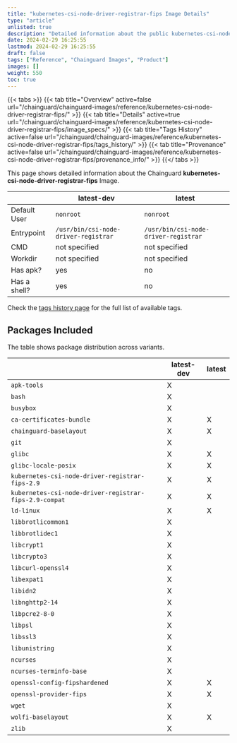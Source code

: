 ```yaml
---
title: "kubernetes-csi-node-driver-registrar-fips Image Details"
type: "article"
unlisted: true
description: "Detailed information about the public kubernetes-csi-node-driver-registrar-fips Chainguard Image."
date: 2024-02-29 16:25:55
lastmod: 2024-02-29 16:25:55
draft: false
tags: ["Reference", "Chainguard Images", "Product"]
images: []
weight: 550
toc: true
---
```


{{< tabs >}}
{{< tab title="Overview" active=false url="/chainguard/chainguard-images/reference/kubernetes-csi-node-driver-registrar-fips/" >}}
{{< tab title="Details" active=true url="/chainguard/chainguard-images/reference/kubernetes-csi-node-driver-registrar-fips/image_specs/" >}}
{{< tab title="Tags History" active=false url="/chainguard/chainguard-images/reference/kubernetes-csi-node-driver-registrar-fips/tags_history/" >}}
{{< tab title="Provenance" active=false url="/chainguard/chainguard-images/reference/kubernetes-csi-node-driver-registrar-fips/provenance_info/" >}}
{{</ tabs >}}

This page shows detailed information about the Chainguard **kubernetes-csi-node-driver-registrar-fips** Image.

|              | latest-dev                           | latest                               |
|--------------|--------------------------------------|--------------------------------------|
| Default User | `nonroot`                            | `nonroot`                            |
| Entrypoint   | `/usr/bin/csi-node-driver-registrar` | `/usr/bin/csi-node-driver-registrar` |
| CMD          | not specified                        | not specified                        |
| Workdir      | not specified                        | not specified                        |
| Has apk?     | yes                                  | no                                   |
| Has a shell? | yes                                  | no                                   |

Check the [tags history page](/chainguard/chainguard-images/reference/kubernetes-csi-node-driver-registrar-fips/tags_history/) for the full list of available tags.

## Packages Included
The table shows package distribution across variants.

|                                                        | latest-dev | latest |
|--------------------------------------------------------|------------|--------|
| `apk-tools`                                            | X          |        |
| `bash`                                                 | X          |        |
| `busybox`                                              | X          |        |
| `ca-certificates-bundle`                               | X          | X      |
| `chainguard-baselayout`                                | X          | X      |
| `git`                                                  | X          |        |
| `glibc`                                                | X          | X      |
| `glibc-locale-posix`                                   | X          | X      |
| `kubernetes-csi-node-driver-registrar-fips-2.9`        | X          | X      |
| `kubernetes-csi-node-driver-registrar-fips-2.9-compat` | X          | X      |
| `ld-linux`                                             | X          | X      |
| `libbrotlicommon1`                                     | X          |        |
| `libbrotlidec1`                                        | X          |        |
| `libcrypt1`                                            | X          |        |
| `libcrypto3`                                           | X          |        |
| `libcurl-openssl4`                                     | X          |        |
| `libexpat1`                                            | X          |        |
| `libidn2`                                              | X          |        |
| `libnghttp2-14`                                        | X          |        |
| `libpcre2-8-0`                                         | X          |        |
| `libpsl`                                               | X          |        |
| `libssl3`                                              | X          |        |
| `libunistring`                                         | X          |        |
| `ncurses`                                              | X          |        |
| `ncurses-terminfo-base`                                | X          |        |
| `openssl-config-fipshardened`                          | X          | X      |
| `openssl-provider-fips`                                | X          | X      |
| `wget`                                                 | X          |        |
| `wolfi-baselayout`                                     | X          | X      |
| `zlib`                                                 | X          |        |


